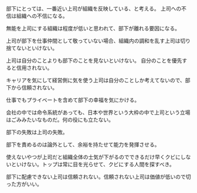 部下にとっては、一番近い上司が組織を反映している、と考える。
上司への不信は組織への不信になる。

無能を上司にする組織は程度が低いと思われて、部下が離れる要因になる。

上司が部下を仕事仲間として敬っていない場合、組織内の調和を乱す上司は切り捨てないといけない。

上司は自分のことよりも部下のことを見ないといけない。
自分のことを優先すると信用されない。

キャリアを気にして経営側に気を使う上司は自分のことしか考えてないので、部下から信頼されない。

仕事でもプライベートを含めて部下の幸福を気にかける。

会社の中では命令系統があっても、日本や世界という大枠の中で上司という立場はごみみたいなものだ。何の役にも立たない。

部下の失敗は上司の失敗。

部下を責めるのは論外として、余裕を持たせて能力を発揮させる。

使えないやつが上司だと組織全体の士気が下がるのでできるだけ早くクビにしないといけない。トップは常に目を光らせて、クビにする人間を探すべき。

部下に配慮できない上司は信頼されない。信頼されない上司は価値が低いので切った方がいい。
